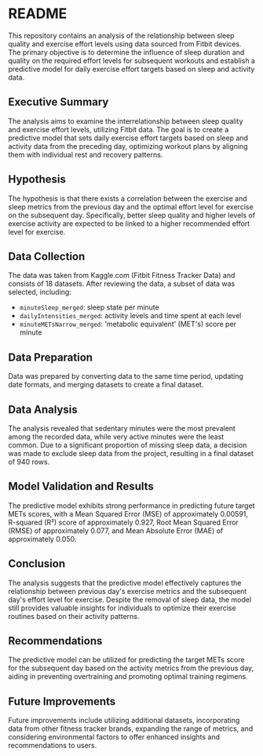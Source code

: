 # README

This repository contains an analysis of the relationship between sleep quality and exercise effort levels using data sourced from Fitbit devices. The primary objective is to determine the influence of sleep duration and quality on the required effort levels for subsequent workouts and establish a predictive model for daily exercise effort targets based on sleep and activity data.

## Executive Summary

The analysis aims to examine the interrelationship between sleep quality and exercise effort levels, utilizing Fitbit data. The goal is to create a predictive model that sets daily exercise effort targets based on sleep and activity data from the preceding day, optimizing workout plans by aligning them with individual rest and recovery patterns.

## Hypothesis

The hypothesis is that there exists a correlation between the exercise and sleep metrics from the previous day and the optimal effort level for exercise on the subsequent day. Specifically, better sleep quality and higher levels of exercise activity are expected to be linked to a higher recommended effort level for exercise.

## Data Collection

The data was taken from Kaggle.com (Fitbit Fitness Tracker Data) and consists of 18 datasets. After reviewing the data, a subset of data was selected, including:

- `minuteSleep_merged`: sleep state per minute
- `dailyIntensities_merged`: activity levels and time spent at each level
- `minuteMETsNarrow_merged`: 'metabolic equivalent' (MET's) score per minute

## Data Preparation

Data was prepared by converting data to the same time period, updating date formats, and merging datasets to create a final dataset.

## Data Analysis

The analysis revealed that sedentary minutes were the most prevalent among the recorded data, while very active minutes were the least common. Due to a significant proportion of missing sleep data, a decision was made to exclude sleep data from the project, resulting in a final dataset of 940 rows.

## Model Validation and Results

The predictive model exhibits strong performance in predicting future target METs scores, with a Mean Squared Error (MSE) of approximately 0.00591, R-squared (R²) score of approximately 0.927, Root Mean Squared Error (RMSE) of approximately 0.077, and Mean Absolute Error (MAE) of approximately 0.050.

## Conclusion

The analysis suggests that the predictive model effectively captures the relationship between previous day's exercise metrics and the subsequent day's effort level for exercise. Despite the removal of sleep data, the model still provides valuable insights for individuals to optimize their exercise routines based on their activity patterns.

## Recommendations

The predictive model can be utilized for predicting the target METs score for the subsequent day based on the activity metrics from the previous day, aiding in preventing overtraining and promoting optimal training regimens.

## Future Improvements

Future improvements include utilizing additional datasets, incorporating data from other fitness tracker brands, expanding the range of metrics, and considering environmental factors to offer enhanced insights and recommendations to users.
